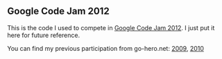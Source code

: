 Google Code Jam 2012
--------------------

This is the code I used to compete in [Google Code Jam 2012](http://code.google.com/codejam). I just put it here for future reference.

You can find my previous participation from go-hero.net: [2009](http://www.go-hero.net/jam/09/name/Sikachu), [2010](http://www.go-hero.net/jam/10/name/Sikachu)
